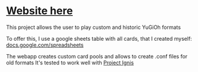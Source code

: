 # [Website here](https://greygoosevx.github.io/YuGiOh-historic-and-custom-formats/)
This project allows the user to play custom and historic YuGiOh formats

To offer this, I use a google sheets table with all cards, that I created myself:
[docs.google.com/spreadsheets](https://docs.google.com/spreadsheets/d/15f8dqC8letuw0fDdkL6oBOla0tfTf9nceS8LGPZqXU8/edit?usp=sharing)

The webapp creates custom card pools and allows to create .conf files for old formats
It's tested to work well with [Project Ignis](https://projectignis.github.io/download.html)
